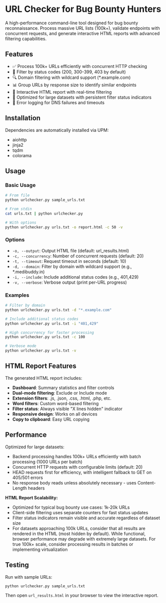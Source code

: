 # URL Checker for Bug Bounty Hunters

A high-performance command-line tool designed for bug bounty reconnaissance. Process massive URL lists (100k+), validate endpoints with concurrent requests, and generate interactive HTML reports with advanced filtering capabilities.

## Features

- ✅ Process 100k+ URLs efficiently with concurrent HTTP checking
- 🎯 Filter by status codes (200, 300-399, 403 by default)
- 🔍 Domain filtering with wildcard support (*.example.com)
- 📊 Group URLs by response size to identify similar endpoints
- 🎨 Interactive HTML report with real-time filtering
- 🚀 Optimized for large datasets with persistent filter status indicators
- 📝 Error logging for DNS failures and timeouts

## Installation

Dependencies are automatically installed via UPM:
- aiohttp
- jinja2
- tqdm
- colorama

## Usage

### Basic Usage

```bash
# From file
python urlchecker.py sample_urls.txt

# From stdin
cat urls.txt | python urlchecker.py

# With options
python urlchecker.py urls.txt -o report.html -c 50 -v
```

### Options

- `-o, --output`: Output HTML file (default: url_results.html)
- `-c, --concurrency`: Number of concurrent requests (default: 20)
- `-t, --timeout`: Request timeout in seconds (default: 10)
- `-d, --domain`: Filter by domain with wildcard support (e.g., *.medibuddy.in)
- `-i, --include`: Include additional status codes (e.g., 401,429)
- `-v, --verbose`: Verbose output (print per-URL progress)

### Examples

```bash
# Filter by domain
python urlchecker.py urls.txt -d "*.example.com"

# Include additional status codes
python urlchecker.py urls.txt -i "401,429"

# High concurrency for faster processing
python urlchecker.py urls.txt -c 100

# Verbose mode
python urlchecker.py urls.txt -v
```

## HTML Report Features

The generated HTML report includes:

- **Dashboard**: Summary statistics and filter controls
- **Dual-mode filtering**: Exclude or Include mode
- **Extension filters**: .js, .json, .css, .html, .php, etc.
- **Word filters**: Custom word-based filtering
- **Filter status**: Always visible "X lines hidden" indicator
- **Responsive design**: Works on all devices
- **Copy to clipboard**: Easy URL copying

## Performance

Optimized for large datasets:
- Backend processing handles 100k+ URLs efficiently with batch processing (1000 URLs per batch)
- Concurrent HTTP requests with configurable limits (default: 20)
- HEAD requests first for efficiency, with intelligent fallback to GET on 405/501 errors
- No response body reads unless absolutely necessary - uses Content-Length headers

**HTML Report Scalability:**
- Optimized for typical bug bounty use cases: 1k-20k URLs
- Client-side filtering uses separate counters for fast status updates
- Filter status indicators remain visible and accurate regardless of dataset size
- For datasets approaching 100k URLs, consider that all results are rendered in the HTML (most hidden by default). While functional, browser performance may degrade with extremely large datasets. For true 100k+ scale, consider processing results in batches or implementing virtualization

## Testing

Run with sample URLs:
```bash
python urlchecker.py sample_urls.txt
```

Then open `url_results.html` in your browser to view the interactive report.
